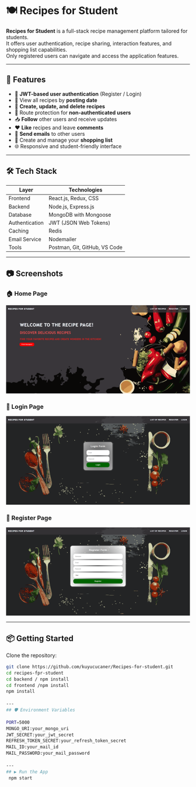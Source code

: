 # 🍽️ Recipes for Student

**Recipes for Student** is a full-stack recipe management platform tailored for students.  
It offers user authentication, recipe sharing, interaction features, and shopping list capabilities.   
Only registered users can navigate and access the application features.

---

## 🚀 Features

- 🔐 **JWT-based user authentication** (Register / Login)
- 📅 View all recipes by **posting date**
- 🍳 **Create, update, and delete recipes**
- 🚫 Route protection for **non-authenticated users**
- 📥 **Follow** other users and receive updates
- ❤️ **Like** recipes and leave **comments**
- 📧 **Send emails** to other users
- 🛒 Create and manage your **shopping list**
- 🌐 Responsive and student-friendly interface

---

## 🛠️ Tech Stack

| Layer         | Technologies                                      |
|---------------|---------------------------------------------------|
| Frontend      | React.js, Redux, CSS                              |
| Backend       | Node.js, Express.js                               |
| Database      | MongoDB with Mongoose                             |
| Authentication| JWT (JSON Web Tokens)                             |
| Caching       | Redis                                             |
| Email Service | Nodemailer                                        |
| Tools         | Postman, Git, GitHub, VS Code                     |

---

## 📷 Screenshots

### 🏠 Home Page
<img src="./assets/home.png" width="600"/>

### 🔐 Login Page
<img src="./assets/login.png" width="600"/>

### 📝 Register Page
<img src="./assets/register.png" width="600"/>

---

## 📦 Getting Started

Clone the repository:

```bash
git clone https://github.com/kuyucucaner/Recipes-for-student.git
cd recipes-fpr-student
cd backend / npm install
cd frontend /npm install
npm install

---
## 🛡️ Environment Variables

PORT=5000
MONGO_URI:your_mongo_uri
JWT_SECRET:your_jwt_secret
REFRESH_TOKEN_SECRET:your_refresh_token_secret
MAIL_ID:your_mail_id
MAIL_PASSWORD:your_mail_password

---
## ▶️ Run the App
 npm start 
